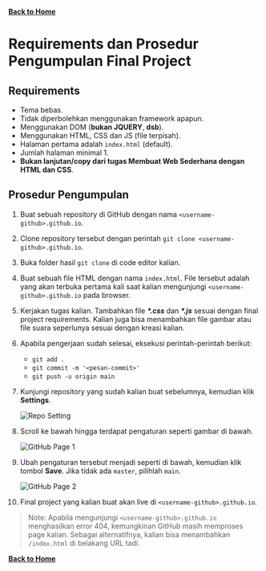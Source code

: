 [**Back to Home**](./../README.md)

# Requirements dan Prosedur Pengumpulan Final Project

## Requirements
- Tema bebas.
- Tidak diperbolehkan menggunakan framework apapun.
- Menggunakan DOM (**bukan JQUERY**, **dsb**).
- Menggunakan HTML, CSS dan JS (file terpisah).
- Halaman pertama adalah `index.html` (default).
- Jumlah halaman minimal 1.
- **Bukan lanjutan/copy dari tugas Membuat Web Sederhana dengan HTML dan CSS**.

## Prosedur Pengumpulan

1. Buat sebuah repository di GitHub dengan nama `<username-github>.github.io`.
1. Clone repository tersebut dengan perintah `git clone <username-github>.github.io`.
1. Buka folder hasil `git clone` di code editor kalian.
1. Buat sebuah file HTML dengan nama `index.html`. File tersebut adalah yang akan terbuka pertama kali saat kalian mengunjungi `<username-github>.github.io` pada browser.
1. Kerjakan tugas kalian. Tambahkan file ___*.css___ dan ___*.js___ sesuai dengan final project requirements. Kalian juga bisa menambahkan file gambar atau file suara seperlunya sesuai dengan kreasi kalian.
1. Apabila pengerjaan sudah selesai, eksekusi perintah-perintah berikut:
   - `git add .`
   - `git commit -m '<pesan-commit>'`
   - `git push -u origin main`
1. Kunjungi repository yang sudah kalian buat sebelumnya, kemudian klik **Settings**.

   ![Repo Setting](./../assets/repo-setting.png)

1. Scroll ke bawah hingga terdapat pengaturan seperti gambar di bawah.

   ![GitHub Page 1](./../assets/github-page-1.png)

1. Ubah pengaturan tersebut menjadi seperti di bawah, kemudian klik tombol **Save**. Jika tidak ada `master`, pilihlah `main`.

   ![GitHub Page 2](./../assets/github-page-2.png)
1. Final project yang kalian buat akan live di `<username-github>.github.io`.

> Note: Apabila mengunjungi `<username-github>.github.io` menghasilkan error 404, kemungkinan GitHub masih memproses page kalian. Sebagai alternatifnya, kalian bisa menambahkan `/index.html` di belakang URL tadi.

[**Back to Home**](./../README.md)
